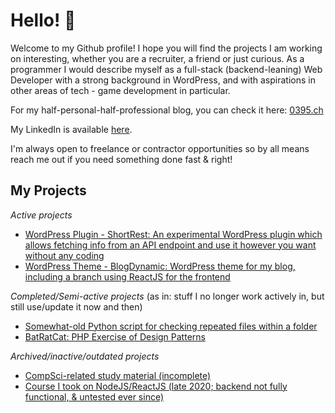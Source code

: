 # Hello! 👋

Welcome to my Github profile! I hope you will find the projects I am working on interesting, whether you are a recruiter, a friend or just curious.
As a programmer I would describe myself as a full-stack (backend-leaning) Web Developer with a strong background in WordPress, and with aspirations in other areas of tech - game development in particular.

For my half-personal-half-professional blog, you can check it here:  [0395.ch](https://0395.ch)

My LinkedIn is available [here](https://www.linkedin.com/in/estev%C3%A3o-n-456aa91a9/).

I'm always open to freelance or contractor opportunities so by all means reach me out if you need something done fast & right!

## My Projects

_Active projects_

- [WordPress Plugin - ShortRest: An experimental WordPress plugin which allows fetching info from an API endpoint and use it however you want without any coding](https://github.com/estevaojneto/wp-shortrest)
- [WordPress Theme - BlogDynamic: WordPress theme for my blog, including a branch using ReactJS for the frontend](https://github.com/estevaojneto/blogdynamic)

_Completed/Semi-active projects_
(as in: stuff I no longer work actively in, but still use/update it now and then)
- [Somewhat-old Python script for checking repeated files within a folder](https://github.com/estevaojneto/DuplicateFileCheck)
- [BatRatCat: PHP Exercise of Design Patterns](https://github.com/estevaojneto/PHP-BatRatCat)

_Archived/inactive/outdated projects_

- [CompSci-related study material (incomplete)](https://github.com/estevaojneto/ITSME)
- [Course I took on NodeJS/ReactJS (late 2020; backend not fully functional, & untested ever since)](https://github.com/estevaojneto/be-the-hero-sample)
